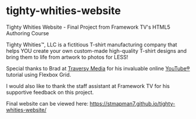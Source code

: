 # tighty-whities-website
Tighty Whities Website - Final Project from Framework TV's HTML5 Authoring Course

Tighty Whities™, LLC is a fictitious T-shirt manufacturing company that helps YOU create your own custom-made high-quality T-shirt designs and bring them to life from artwork to photos for LESS!

Special thanks to Brad at [Traversy Media](http://www.traversymedia.com) for his invaluable online [YouTube®](https://youtu.be/qlA7dputiNc) tutorial using Flexbox Grid.

I would also like to thank the staff assistant at Framework TV for his supportive feedback on this project. 

Final website can be viewed here: https://stmapman7.github.io/tighty-whities-website/ 
